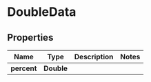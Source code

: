 
# DoubleData

## Properties
Name | Type | Description | Notes
------------ | ------------- | ------------- | -------------
**percent** | **Double** |  | 



